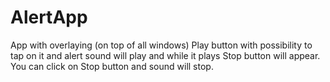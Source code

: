 # AlertApp

App with overlaying (on top of all windows) Play button with possibility to tap on it and alert sound will play and while it plays Stop button will appear. You can click on
Stop button and sound will stop.
